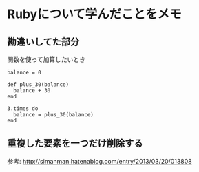 # Rubyについて学んだことをメモ

## 勘違いしてた部分

関数を使って加算したいとき

```
balance = 0

def plus_30(balance)
  balance + 30
end

3.times do
  balance = plus_30(balance)
end
```
## 重複した要素を一つだけ削除する

参考: http://simanman.hatenablog.com/entry/2013/03/20/013808
